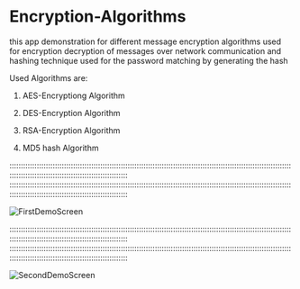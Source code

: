 # Encryption-Algorithms
this app demonstration for different message encryption algorithms used for encryption decryption of messages over network communication 
and hashing technique used for the password matching by generating the hash 

Used Algorithms are:
1) AES-Encryptiong Algorithm

2) DES-Encryption Algorithm

3) RSA-Encryption Algorithm

4) MD5 hash Algorithm


::::::::::::::::::::::::::::::::::::::::::::::::::::::::::::::::::::::::::::::::::::::::::::::::::::::::::::::::::::::::::::::::::::::::::::::::::::::::::::::::::::::::::::::::
::::::::::::::::::::::::::::::::::::::::::::::::::::::::::::::::::::::::::::::::::::::::::::::::::::::::::::::::::::::::::::::::::::::::::::::::::::::::::::::::::::::::::::::::

![FirstDemoScreen](https://user-images.githubusercontent.com/90719979/153758163-5ff754a0-cfc6-4ad0-927c-f04d3e8f3f12.jpg)

::::::::::::::::::::::::::::::::::::::::::::::::::::::::::::::::::::::::::::::::::::::::::::::::::::::::::::::::::::::::::::::::::::::::::::::::::::::::::::::::::::::::::::::::
::::::::::::::::::::::::::::::::::::::::::::::::::::::::::::::::::::::::::::::::::::::::::::::::::::::::::::::::::::::::::::::::::::::::::::::::::::::::::::::::::::::::::::::::

![SecondDemoScreen](https://user-images.githubusercontent.com/90719979/153758178-a8673b9c-0827-4d12-8a05-672cc95f8404.jpg)

